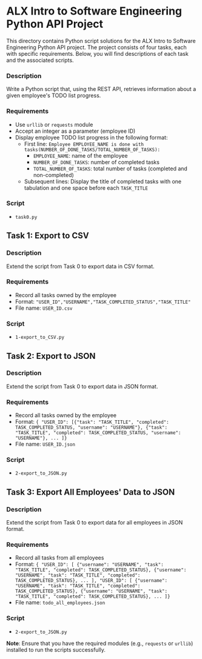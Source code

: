 # ALX Intro to Software Engineering Python API Project

This directory contains Python script solutions for the ALX Intro to Software Engineering Python API project. The project consists of four tasks, each with specific requirements. Below, you will find descriptions of each task and the associated scripts.

### Description
Write a Python script that, using the REST API, retrieves information about a given employee's TODO list progress.

### Requirements
- Use `urllib` or `requests` module
- Accept an integer as a parameter (employee ID)
- Display employee TODO list progress in the following format:
  - First line: `Employee EMPLOYEE_NAME is done with tasks(NUMBER_OF_DONE_TASKS/TOTAL_NUMBER_OF_TASKS):`
    - `EMPLOYEE_NAME`: name of the employee
    - `NUMBER_OF_DONE_TASKS`: number of completed tasks
    - `TOTAL_NUMBER_OF_TASKS`: total number of tasks (completed and non-completed)
  - Subsequent lines: Display the title of completed tasks with one tabulation and one space before each `TASK_TITLE`

### Script
- `task0.py`

## Task 1: Export to CSV

### Description
Extend the script from Task 0 to export data in CSV format.

### Requirements
- Record all tasks owned by the employee
- Format: `"USER_ID","USERNAME","TASK_COMPLETED_STATUS","TASK_TITLE"`
- File name: `USER_ID.csv`

### Script
- `1-export_to_CSV.py`

## Task 2: Export to JSON

### Description
Extend the script from Task 0 to export data in JSON format.

### Requirements
- Record all tasks owned by the employee
- Format: `{ "USER_ID": [{"task": "TASK_TITLE", "completed": TASK_COMPLETED_STATUS, "username": "USERNAME"}, {"task": "TASK_TITLE", "completed": TASK_COMPLETED_STATUS, "username": "USERNAME"}, ... ]}`
- File name: `USER_ID.json`

### Script
- `2-export_to_JSON.py`

## Task 3: Export All Employees' Data to JSON

### Description
Extend the script from Task 0 to export data for all employees in JSON format.

### Requirements
- Record all tasks from all employees
- Format: `{ "USER_ID": [ {"username": "USERNAME", "task": "TASK_TITLE", "completed": TASK_COMPLETED_STATUS}, {"username": "USERNAME", "task": "TASK_TITLE", "completed": TASK_COMPLETED_STATUS}, ... ], "USER_ID": [ {"username": "USERNAME", "task": "TASK_TITLE", "completed": TASK_COMPLETED_STATUS}, {"username": "USERNAME", "task": "TASK_TITLE", "completed": TASK_COMPLETED_STATUS}, ... ]}`
- File name: `todo_all_employees.json`

### Script
- `2-export_to_JSON.py`

**Note**: Ensure that you have the required modules (e.g., `requests` or `urllib`) installed to run the scripts successfully.